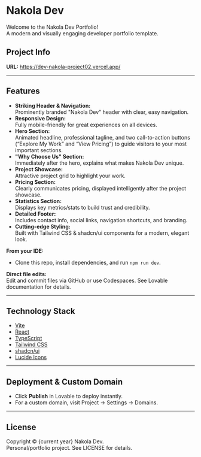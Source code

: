 
# Nakola Dev

Welcome to the Nakola Dev Portfolio!  
A modern and visually engaging developer portfolio template.

## Project Info

**URL:** https://dev-nakola-project02.vercel.app/

---

## Features

- **Striking Header & Navigation:**  
  Prominently branded "Nakola Dev" header with clear, easy navigation.
- **Responsive Design:**  
  Fully mobile-friendly for great experiences on all devices.
- **Hero Section:**  
  Animated headline, professional tagline, and two call-to-action buttons (“Explore My Work” and “View Pricing”) to guide visitors to your most important sections.
- **"Why Choose Us" Section:**  
  Immediately after the hero, explains what makes Nakola Dev unique.
- **Project Showcase:**  
  Attractive project grid to highlight your work.
- **Pricing Section:**  
  Clearly communicates pricing, displayed intelligently after the project showcase.
- **Statistics Section:**  
  Displays key metrics/stats to build trust and credibility.
- **Detailed Footer:**  
  Includes contact info, social links, navigation shortcuts, and branding.
- **Cutting-edge Styling:**  
  Built with Tailwind CSS & shadcn/ui components for a modern, elegant look.


**From your IDE:**  
- Clone this repo, install dependencies, and run `npm run dev`.

**Direct file edits:**  
Edit and commit files via GitHub or use Codespaces. See Lovable documentation for details.

---

## Technology Stack

- [Vite](https://vitejs.dev/)
- [React](https://react.dev/)
- [TypeScript](https://www.typescriptlang.org/)
- [Tailwind CSS](https://tailwindcss.com/)
- [shadcn/ui](https://ui.shadcn.com/)
- [Lucide Icons](https://lucide.dev/)

---

## Deployment & Custom Domain

- Click **Publish** in Lovable to deploy instantly.
- For a custom domain, visit Project → Settings → Domains.

---

## License

Copyright © {current year} Nakola Dev.  
Personal/portfolio project. See LICENSE for details.

